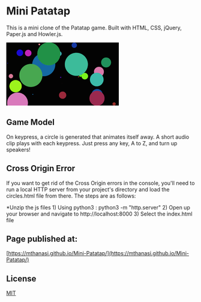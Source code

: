 # Mini Patatap

This is a mini clone of the Patatap game. Built with HTML, CSS, jQuery, Paper.js and Howler.js.

![](img.png)

## Game Model

On keypress, a circle is generated that animates itself away. A short audio clip plays with each keypress. Just press any key, A to Z, and turn up speakers!

## Cross Origin Error

If you want to get rid of the Cross Origin errors in the console, you'll need to run a local HTTP server from your project's directory and load the circles.html file from there. The steps are as follows:

*Unzip the js files
    1) Using python3 : python3 -m "http.server"
    2) Open up your browser and navigate to http://localhost:8000
    3) Select the index.html file


## Page published at:

[https://mthanasi.github.io/Mini-Patatap/](https://mthanasi.github.io/Mini-Patatap/)

## License
[MIT](https://choosealicense.com/licenses/mit/)
